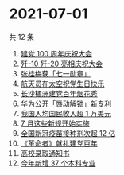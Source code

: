 # 2021-07-01

共 12 条

<!-- BEGIN -->
<!-- 最后更新时间 Thu Jul 01 2021 12:06:59 GMT+0800 (China Standard Time) -->

1. [建党 100 周年庆祝大会](https://www.zhihu.com/search?q=庆祝大会)
2. [歼-10 歼-20 亮相庆祝大会](https://www.zhihu.com/search?q=歼20)
3. [张桂梅获「七一勋章」](https://www.zhihu.com/search?q=张桂梅)
4. [航天员在太空祝党生日快乐](https://www.zhihu.com/search?q=中国空间站)
5. [长沙橘洲建党百年烟花秀](https://www.zhihu.com/search?q=长沙烟花秀)
6. [华为公开「唇动解锁」新专利](https://www.zhihu.com/search?q=唇动解锁)
7. [我国人均国民收入超 1 万美元](https://www.zhihu.com/search?q=人均国民收入)
8. [7 月这些新规开始实施](https://www.zhihu.com/search?q=新规)
9. [全国新冠疫苗接种剂次超 12 亿](https://www.zhihu.com/search?q=新冠疫苗接种)
10. [《革命者》献礼建党百年](https://www.zhihu.com/search?q=革命者)
11. [高校录取通知书](https://www.zhihu.com/search?q=高校录取通知书)
12. [今年新增 37 个本科专业](https://www.zhihu.com/search?q=新专业)

<!-- END -->
